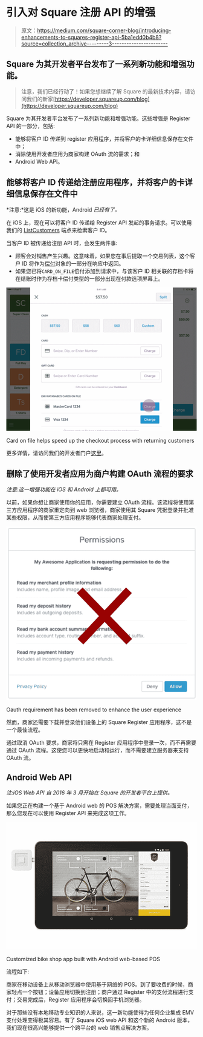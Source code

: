 # 引入对 Square 注册 API 的增强

> 原文：<https://medium.com/square-corner-blog/introducing-enhancements-to-squares-register-api-5ba1edd0b4b8?source=collection_archive---------3----------------------->

## Square 为其开发者平台发布了一系列新功能和增强功能。

> 注意，我们已经行动了！如果您想继续了解 Square 的最新技术内容，请访问我们的新家[https://developer.squareup.com/blog](https://developer.squareup.com/blog)

Square 为其开发者平台发布了一系列新功能和增强功能。这些增强是 Register API 的一部分，包括:

*   能够将客户 ID 传递到 register 应用程序，并将客户的卡详细信息保存在文件中；
*   消除使用开发者应用为商家构建 OAuth 流的需求；和
*   Android Web API。

## **能够将客户 ID 传递给注册应用程序，并将客户的卡详细信息保存在文件中**

*注意:*这是 iOS 的新功能，Android *已经有了。*

在 iOS 上，现在可以将客户 ID 传递给 Register API 发起的事务请求。可以使用我们的 [ListCustomers](https://docs.connect.squareup.com/api/connect/v2/?q=customer%20api#endpoint-listcustomers) 端点来检索客户 ID。

当客户 ID 被传递给注册 API 时，会发生两件事:

*   顾客会对销售产生兴趣。这意味着，如果您在事后提取一个交易列表，这个客户 ID 将作为[偿付](https://docs.connect.squareup.com/api/connect/v2/?q=tender#type-tender)对象的一部分在响应中返回。
*   如果您已将`CARD_ON_FILE`偿付添加到请求中，与该客户 ID 相关联的存档卡将在结账时作为存档卡偿付类型的一部分出现在付款选项屏幕上。

![](img/4892bb591e0c6a3df277904fcbbaeaaa.png)

Card on file helps speed up the checkout process with returning customers

更多详情，请访问我们的开发者门户[这里](https://docs.connect.squareup.com/articles/register-api-ios-v1.2-released-2016-11/)。

## **删除了使用开发者应用为商户构建 OAuth 流程的要求**

*注意:这一增强功能在 iOS 和 Android 上都可用。*

以前，如果你想让商家使用你的应用，你需要建立 OAuth 流程。该流程将使用第三方应用程序的商家重定向到 web 浏览器，商家使用其 Square 凭据登录并批准某些权限，从而使第三方应用程序能够代表商家处理支付。

![](img/bf4bc224c9f30a6760631b63963138ca.png)

Oauth requirement has been removed to enhance the user experience

然而，商家还需要下载并登录他们设备上的 Square Register 应用程序，这不是一个最佳流程。

通过取消 OAuth 要求，商家将只需在 Register 应用程序中登录一次，而不再需要通过 OAuth 流程。这使您可以更快地启动和运行，而不需要建立服务器来支持 OAuth 流。

## **Android Web API**

*注:iOS Web API 自 2016 年 3 月开始在 Square 的开发者平台上提供。*

如果您正在构建一个基于 Android web 的 POS 解决方案，需要处理当面支付，那么您现在可以使用 Register API 来完成这项工作。

![](img/951a11bd80bb94e2096a2ccd4d7fc8fd.png)

Customized bike shop app built with Android web-based POS

流程如下:

商家在移动设备上从移动浏览器中使用基于网络的 POS。到了要收费的时候，商家轻点一个按钮；设备应用切换到注册；商户通过 Register 中的支付流程进行支付；交易完成后，Register 应用程序会切换回手机浏览器。

对于那些没有本地移动专业知识的人来说，这一新功能使得为任何企业集成 EMV 支付处理变得极其容易。有了 Square iOS web API 和这个新的 Android 版本，我们现在很高兴能够提供一个跨平台的 web 销售点解决方案。